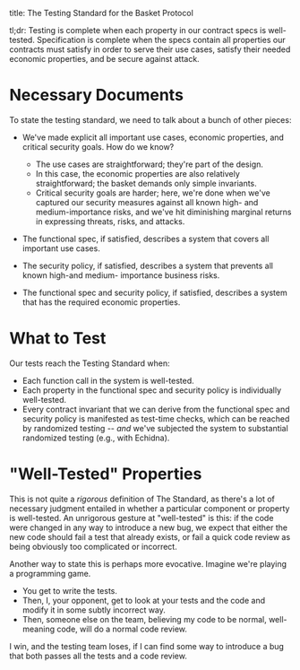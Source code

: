 title: The Testing Standard for the Basket Protocol

tl;dr: Testing is complete when each property in our contract specs is well-tested. Specification is complete when the specs contain all properties our contracts must satisfy in order to serve their use cases, satisfy their needed economic properties, and be secure against attack.

# Necessary Documents

To state the testing standard, we need to talk about a bunch of other pieces:

- We've made explicit all important use cases, economic properties, and critical security goals. How do we know?
    - The use cases are straightforward; they're part of the design.
    - In this case, the economic properties are also relatively straightforward; the basket demands only simple invariants.
    - Critical security goals are harder; here, we're done when we've captured our security measures against all known high- and medium-importance risks, and we've hit diminishing marginal returns in expressing threats, risks, and attacks.

- The functional spec, if satisfied, describes a system that covers all important use cases.
- The security policy, if satisfied, describes a system that prevents all known high-and medium- importance business risks.
- The functional spec and security policy, if satisfied, describes a system that has the required economic properties.

# What to Test

Our tests reach the Testing Standard when:

- Each function call in the system is well-tested.
- Each property in the functional spec and security policy is individually well-tested.
- Every contract invariant that we can derive from the functional spec and security policy is manifested as test-time checks, which can be reached by randomized testing -- _and_ we've subjected the system to substantial randomized testing (e.g., with Echidna).

# "Well-Tested" Properties

This is not quite a _rigorous_ definition of The Standard, as there's a lot of necessary judgment entailed in whether a particular component or property is well-tested. An unrigorous gesture at "well-tested" is this: if the code were changed in any way to introduce a new bug, we expect that either the new code should fail a test that already exists, or fail a quick code review as being obviously too complicated or incorrect.

Another way to state this is perhaps more evocative. Imagine we're playing a programming game.

- You get to write the tests.
- Then, I, your opponent, get to look at your tests and the code and modify it in some subtly incorrect way.
- Then, someone else on the team, believing my code to be normal, well-meaning code, will do a normal code review.

I win, and the testing team loses, if I can find some way to introduce a bug that both passes all the tests and a code review.
